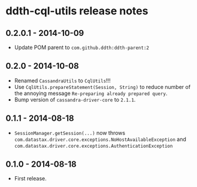 ddth-cql-utils release notes
============================

0.2.0.1 - 2014-10-09
--------------------
- Update POM parent to `com.github.ddth:ddth-parent:2`


0.2.0 - 2014-10-08
------------------
- Renamed `CassandraUtils` to `CqlUtils`!!!
- Use `CqlUtils.prepareStatement(Session, String)` to reduce number of the annoying message `Re-preparing already prepared query`.
- Bump version of `cassandra-driver-core` to `2.1.1`.


0.1.1 - 2014-08-18
------------------
- `SessionManager.getSession(...)` now throws `com.datastax.driver.core.exceptions.NoHostAvailableException` and `com.datastax.driver.core.exceptions.AuthenticationException`


0.1.0 - 2014-08-18
------------------
- First release.
